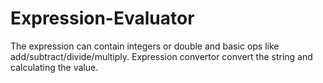 # Expression-Evaluator
The expression can contain integers or double and basic ops like add/subtract/divide/multiply. Expression convertor convert the string and calculating the value.
